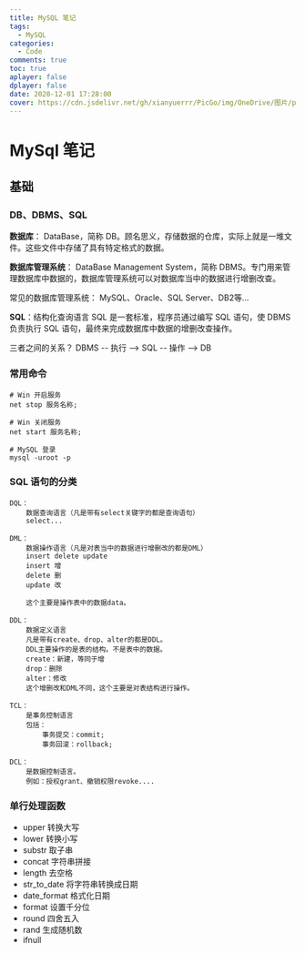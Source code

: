 ```yaml
---
title: MySQL 笔记
tags:
  - MySQL
categories:
  - Code
comments: true
toc: true
aplayer: false
dplayer: false
date: 2020-12-01 17:28:00
cover: https://cdn.jsdelivr.net/gh/xianyuerrr/PicGo/img/OneDrive/图片/pixiv/77045517_p0.jpg
---
```

# MySql 笔记

## 基础

### DB、DBMS、SQL

**数据库**：
		DataBase，简称 DB。顾名思义，存储数据的仓库，实际上就是一堆文件。这些文件中存储了具有特定格式的数据。

**数据库管理系统**：
		DataBase Management System，简称 DBMS。专门用来管理数据库中数据的，数据库管理系统可以对数据库当中的数据进行增删改查。

常见的数据库管理系统：
			MySQL、Oracle、SQL Server、DB2等...

**SQL**：结构化查询语言
		SQL 是一套标准，程序员通过编写 SQL 语句，使 DBMS 负责执行 SQL 语句，最终来完成数据库中数据的增删改查操作。

三者之间的关系？
		DBMS -- 执行 --> SQL -- 操作 --> DB

### 常用命令

```
# Win 开启服务
net stop 服务名称;

# Win 关闭服务
net start 服务名称;

# MySQL 登录
mysql -uroot -p
```
### SQL 语句的分类

	DQL：
		数据查询语言（凡是带有select关键字的都是查询语句）
		select...
	
	DML：
		数据操作语言（凡是对表当中的数据进行增删改的都是DML）
		insert delete update
		insert 增
		delete 删
		update 改
	
		这个主要是操作表中的数据data。
	
	DDL：
		数据定义语言
		凡是带有create、drop、alter的都是DDL。
		DDL主要操作的是表的结构。不是表中的数据。
		create：新建，等同于增
		drop：删除
		alter：修改
		这个增删改和DML不同，这个主要是对表结构进行操作。
	
	TCL：
		是事务控制语言
		包括：
			事务提交：commit;
			事务回滚：rollback;
	
	DCL：
		是数据控制语言。
		例如：授权grant、撤销权限revoke....

### 单行处理函数

- upper 转换大写
- lower 转换小写
- substr 取子串
- concat 字符串拼接
- length 去空格
- str_to_date 将字符串转换成日期
- date_format 格式化日期
- format 设置千分位
- round 四舍五入
- rand 生成随机数
- ifnull
